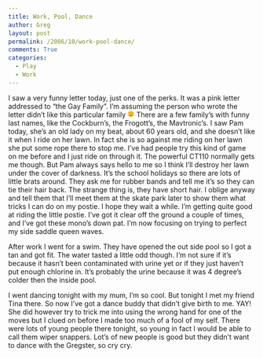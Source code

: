 ```yaml
---
title: Work, Pool, Dance
author: Greg
layout: post
permalink: /2006/10/work-pool-dance/
comments: True
categories:
  - Play
  - Work
---
```

I saw a very funny letter today, just one of the perks. It was a pink letter addressed to “the Gay Family”. I’m assuming the person who wrote the letter didn’t like this particular family <img src="/wp-content/smilies/simple-smile.png" alt=":)" class="wp-smiley" style="height: 1em; max-height: 1em;" /> There are a few family’s with funny last names, like the Cockburn’s, the Frogott’s, the Mavtronic’s. I saw Pam today, she’s an old lady on my beat, about 60 years old, and she doesn’t like it when I ride on her lawn. In fact she is so against me riding on her lawn she put some rope there to stop me. I’ve had people try this kind of game on me before and I just ride on through it. The powerful CT110 normally gets me though. But Pam always says hello to me so I think I’ll destroy her lawn under the cover of darkness. It’s the school holidays so there are lots of little brats around. They ask me for rubber bands and tell me it’s so they can tie their hair back. The strange thing is, they have short hair. I oblige anyway and tell them that I’ll meet them at the skate park later to show them what tricks I can do on my postie. I hope they wait a while. I’m getting quite good at riding the little postie. I’ve got it clear off the ground a couple of times, and I’ve got these mono’s down pat. I’m now focusing on trying to perfect my side saddle queen waves.

After work I went for a swim. They have opened the out side pool so I got a tan and got fit. The water tasted a little odd though. I’m not sure if it’s because it hasn’t been contaminated with urine yet or if they just haven’t put enough chlorine in. It’s probably the urine because it was 4 degree’s colder then the inside pool.

I went dancing tonight with my mum, I’m so cool. But tonight I met my friend Tina there. So now I’ve got a dance buddy that didn’t give birth to me. YAY! She did however try to trick me into using the wrong hand for one of the moves but I clued on before I made too much of a fool of my self. There were lots of young people there tonight, so young in fact I would be able to call them wiper snappers. Lot’s of new people is good but they didn’t want to dance with the Gregster, so cry cry.